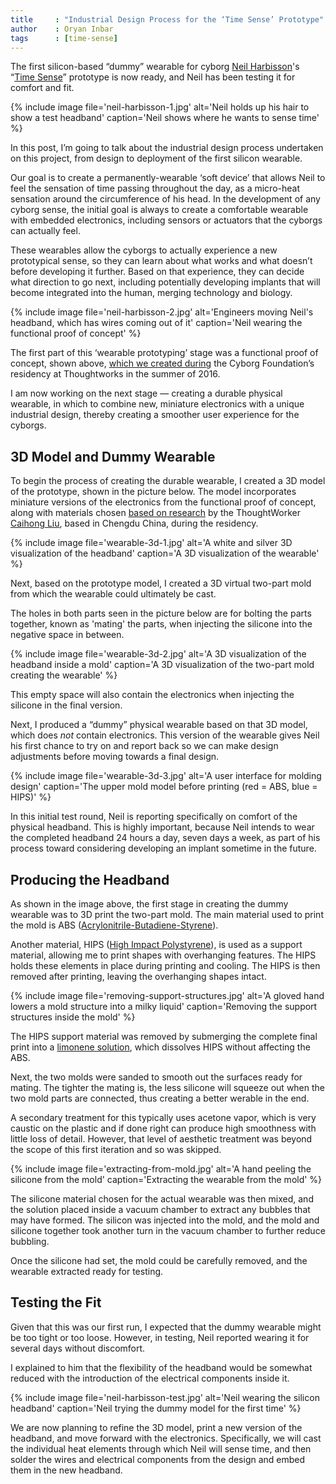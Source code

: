 ```yaml
---
title     : "Industrial Design Process for the ‘Time Sense’ Prototype"
author    : Oryan Inbar
tags      : [time-sense]
---
```

The first silicon-based “dummy” wearable for cyborg [Neil Harbisson](/bio/neil-harbisson/)'s “[Time Sense](/projects/time-sense/)” prototype is now ready, and Neil has been testing it for comfort and fit.

{% include image file='neil-harbisson-1.jpg'
   alt='Neil holds up his hair to show a test headband'
   caption='Neil shows where he wants to sense time' %}

In this post, I’m going to talk about the industrial design process undertaken on this project, from design to deployment of the first silicon wearable.

<!--excerpt-ends-->

Our goal is to create a permanently-wearable ‘soft device’ that allows Neil to feel the sensation of time passing throughout the day, as a micro-heat sensation around the circumference of his head. In the development of any cyborg sense, the initial goal is always to create a comfortable wearable with embedded electronics, including sensors or actuators that the cyborgs can actually feel.

These wearables allow the cyborgs to actually experience a new prototypical sense, so they can learn about what works and what doesn’t before developing it further. Based on that experience, they can decide what direction to go next, including potentially developing implants that will become integrated into the human, merging technology and biology.

{% include image file='neil-harbisson-2.jpg'
   alt='Engineers moving Neil\'s headband, which has wires coming out of it'
   caption='Neil wearing the functional proof of concept' %}

The first part of this ‘wearable prototyping’ stage was a functional proof of concept, shown above, [which we created during](/blog/team-gets-started-on-research/) the Cyborg Foundation’s residency at Thoughtworks in the summer of 2016.

I am now working on the next stage — creating a durable physical wearable, in which to combine new, miniature electronics with a unique industrial design, thereby creating a smoother user experience for the cyborgs.

## 3D Model and Dummy Wearable
To begin the process of creating the durable wearable, I created a 3D model of the prototype, shown in the picture below. The model incorporates miniature versions of the electronics from the functional proof of concept, along with materials chosen [based on research](/blog/cyborg-senses-weaving-materials/) by the ThoughtWorker [Caihong Liu](/bio/caihong-liu/), based in Chengdu China, during the residency.

{% include image file='wearable-3d-1.jpg'
   alt='A white and silver 3D visualization of the headband'
   caption='A 3D visualization of the wearable' %}

Next, based on the prototype model, I created a 3D virtual two-part mold from which the wearable could ultimately be cast.

The holes in both parts seen in the picture below are for bolting the parts together, known as 'mating' the parts, when injecting the silicone into the negative space in between.

{% include image file='wearable-3d-2.jpg'
   alt='A 3D visualization of the headband inside a mold'
   caption='A 3D visualization of the two-part mold creating the wearable' %}

This empty space will also contain the electronics when injecting the silicone in the final version.

Next, I produced a “dummy” physical wearable based on that 3D model, which does *not* contain electronics. This version of the wearable gives Neil his first chance to try on and report back so we can make design adjustments before moving towards a final design.

{% include image file='wearable-3d-3.jpg'
   alt='A user interface for molding design'
   caption='The upper mold model before printing (red = ABS, blue = HIPS)' %}

In this initial test round, Neil is reporting specifically on comfort of the physical headband. This is highly important, because Neil intends to wear the completed headband 24 hours a day, seven days a week, as part of his process toward considering developing an implant sometime in the future.

## Producing the Headband
As shown in the image above, the first stage in creating the dummy wearable was to 3D print the two-part mold. The main material used to print the mold is ABS ([Acrylonitrile-Butadiene-Styrene](https://www.creativemechanisms.com/blog/everything-you-need-to-know-about-abs-plastic)).

Another material, HIPS ([High Impact Polystyrene](https://www.curbellplastics.com/Research-Solutions/Materials/High-Impact-Polystyrene)), is used as a support material, allowing me to print shapes with overhanging features. The HIPS holds these elements in place during printing and cooling. The HIPS is then removed after printing, leaving the overhanging shapes intact.

{% include image file='removing-support-structures.jpg'
   alt='A gloved hand lowers a mold structure into a milky liquid'
   caption='Removing the support structures inside the mold' %}

The HIPS support material was removed by submerging the complete final print into a [limonene solution](https://en.m.wikipedia.org/wiki/Limonene), which dissolves HIPS without affecting the ABS.

Next, the two molds were sanded to smooth out the surfaces ready for mating. The tighter the mating is, the less silicone will squeeze out when the two mold parts are connected, thus creating a better werable in the end.

A secondary treatment for this typically uses acetone vapor, which is very caustic on the plastic and if done right can produce high smoothness with little loss of detail. However, that level of aesthetic treatment was beyond the scope of this first iteration and so was skipped.

{% include image file='extracting-from-mold.jpg'
   alt='A hand peeling the silicone from the mold'
   caption='Extracting the wearable from the mold' %}

The silicone material chosen for the actual wearable was then mixed, and the solution placed inside a vacuum chamber to extract any bubbles that may have formed. The silicon was injected into the mold, and the mold and silicone together took another turn in the vacuum chamber to further reduce bubbling.

Once the silicone had set, the mold could be carefully removed, and the wearable extracted ready for testing.

## Testing the Fit
Given that this was our first run, I expected that the dummy wearable might be too tight or too loose. However, in testing, Neil reported wearing it for several days without discomfort.

I explained to him that the flexibility of the headband would be somewhat reduced with the introduction of the electrical components inside it.

{% include image file='neil-harbisson-test.jpg'
   alt='Neil wearing the silicon headband'
   caption='Neil trying the dummy model for the first time' %}

We are now planning to refine the 3D model, print a new version of the headband, and move forward with the electronics. Specifically, we will cast the individual heat elements through which Neil will sense time, and then solder the wires and electrical components from the design and embed them in the new headband.
